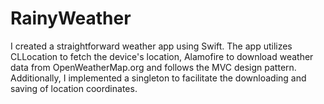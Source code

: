 # RainyWeather

I created a straightforward weather app using Swift. The app utilizes CLLocation to fetch the device's location, Alamofire to download weather data from OpenWeatherMap.org and follows the MVC design pattern. Additionally, I implemented a singleton to facilitate the downloading and saving of location coordinates.
